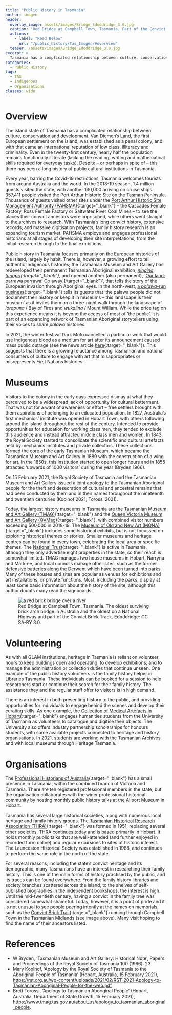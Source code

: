```yaml
---
title: "Public History in Tasmania"
author: imogen
header:
  overlay_image: assets/images/Bridge_Edoddridge_3.0.jpg
  caption: "Red Bridge at Campbell Town, Tasmania. Part of the Convict Brick Trail. [Edoddridge: CC BY-SA 3.0.]((https://en.wikipedia.org/wiki/Red_Bridge_(Tasmania)#/media/File:Red_Bridge_-_Campbell_Town,_Tasmania.JPG))"
  actions:
    - label: "Read Below"
      url: "/public_history/Tas_Imogen/#overview"
  teaser: /assets/images/Bridge_Edoddridge_3.0.jpg
excerpt: >
  Tasmania has a complicated relationship between culture, conservation and development, and Imogen Wegman recounts it wonderfully in this blog post on public history in the island state.
categories:
  - Public History
tags:
  - TAS
  - Indigenous
  - Organisations
classes: wide
---
```

# Overview

The island state of Tasmania has a complicated relationship between culture, conservation and development. Van Diemen’s Land, the first European settlement on the island, was established as a penal colony, and with that came an international reputation of low class, illiteracy and criminality. Even in the twenty-first century, nearly half the population remains functionally illiterate (lacking the reading, writing and mathematical skills required for everyday tasks). Despite – or perhaps in spite of – this there has been a long history of public cultural institutions in Tasmania.

Every year, barring the Covid-19 restrictions, Tasmania welcomes tourists from around Australia and the world. In the 2018-19 season, 1.4 million guests visited the state, with another 130,000 arriving on cruise ships. 357,411 people visited the Port Arthur Historic Site on the Tasman Peninsula. Thousands of guests visited other sites under the [Port Arthur Historic Site Management Authority (PAHSMA)](https://portarthur.org.au/about-us/){:target="_blank"} – the Cascades Female Factory, Ross Female Factory or Saltwater River Coal Mines – to see the places their convict ancestors were imprisoned, while others went straight to the archives to research. With Tasmania’s long convict history, extensive records, and massive digitisation projects, family history research is an expanding tourism market. PAHSMA employs and engages professional historians at all stages of developing their site interpretations, from the initial research through to the final exhibitions.

Public history in Tasmania focuses primarily on the European histories of the island, largely by habit. There is, however, a growing effort to tell authentic Indigenous histories; the Tasmanian Museum and Art Gallery has redeveloped their permanent Tasmanian Aboriginal exhibition, *[ningina tunapri](https://www.tmag.tas.gov.au/whats_on/exhibitions/longterm/ningina_tunapri){:target="_blank"}*, and opened another (also permanent), '[Our land: parrawa parrawa! Go away!](https://www.tmag.tas.gov.au/whats_on/exhibitions/longterm/our_land_parrawa,_parrawa!_go_away!){:target="_blank"}', that tells the story of the European invasion through Aboriginal eyes. In the north-west, [a *palawa*-run business](https://www.wukalinawalk.com.au.){:target="_blank"} tells its guests that ‘the palawa people did not document their history or keep it in museums – this landscape is their museum’ as it invites them on a three-night walk through the landscape of *larapuna* / Bay of Fires and *wukalina* / Mount William.  While the price tag on this experience means it is beyond the access of most of ‘the public’, it is part of an expanding network of Tasmanian Aboriginal storytellers using their voices to share *palawa* histories.

In 2021, the winter festival Dark Mofo cancelled a particular work that would use Indigenous blood as a medium for art after its announcement caused mass public outrage (see the news article [here](https://www.theguardian.com/culture/2021/mar/23/we-made-a-mistake-dark-mofo-pulls-the-plug-on-deeply-harmful-indigenous-blood-work){:target="_blank"}). This suggests that there is a growing reluctance among Tasmanian and national consumers of culture to engage with art that misappropriates or misrepresents First Nations histories.

# Museums

Visitors to the colony in the early days expressed dismay at what they perceived to be a widespread lack of opportunity for cultural betterment. That was not for a want of awareness or effort – free settlers brought with them aspirations of belonging to an educated population. In 1827, Australia’s first mechanics’ institute was opened in Hobart Town, with others following around the island throughout the rest of the century. Intended to provide opportunities for education for working class men, they tended to exclude this audience and instead attracted middle class men and women. In 1843, the Royal Society started to consolidate the scientific and cultural artefacts held by mechanics institutes and private collectors. These collections formed the core of the early Tasmanian Museum, which became the Tasmanian Museum and Art Gallery in 1889 with the construction of a wing for art. In the 1850s, this institution started to open longer hours and in 1855 attracted ‘upwards of 1000 visitors’ during the year (Bryden 1966).

On 15 February 2021, the Royal Society of Tasmania and the Tasmanian Museum and Art Gallery issued a joint apology to the Tasmanian Aboriginal people for the theft and desecration of cultural and ancestral remains that had been conducted by them and in their names throughout the nineteenth and twentieth centuries (Koolhof 2021; Torossi 2021).

Today, the largest history museums in Tasmania are the [Tasmanian Museum and Art Gallery (TMAG)](https://www.tmag.tas.gov.au/){:target="_blank"} and the [Queen Victoria Museum and Art Gallery (QVMag)](https://www.qvmag.tas.gov.au/Home){:target="_blank"}, with combined visitor numbers exceeding 500,000 in 2018-19. The [Museum of Old and New Art (MONA)](https://mona.net.au/){:target="_blank"} includes some historical exhibits, but is not focussed on exploring historical themes or stories. Smaller museums and heritage centres can be found in every town, celebrating the local area or specific themes. The [National Trust](https://www.nationaltrust.org.au/){:target="_blank"} is active in Tasmania, although they only advertise eight properties in the state, so their reach is somewhat limited. TMAG manages two house museums in Hobart, Narryna and Markree, and local councils manage other sites, such as the former defensive batteries along the Derwent which have been turned into parks. Many of these houses and sites are popular as venues for exhibitions and art installations, or private functions. Most, including the parks, display at least some basic information about the history of the site, although this author doubts many read the signboards.

<figure>
  <img src="{{ site.baseurl }}/assets/images/Bridge_Edoddridge_3.0.jpg" alt="a red brick bridge over a river">
  <figcaption>Red Bridge at Campbell Town, Tasmania. The oldest surviving brick arch bridge in Australia and the oldest on a National Highway and part of the Convict Brick Track. Edoddridge: CC SA-BY 3.0.</figcaption>
</figure>

# Volunteering

As with all GLAM institutions, heritage in Tasmania is reliant on volunteer hours to keep buildings open and operating, to develop exhibitions, and to manage the administration or collection duties that continue unseen. One example of the public history volunteers is the  family history helper in Libraries Tasmania. These individuals can be booked for a session to help researchers start or continue their search for their family history. The assistance they and the regular staff offer to visitors is in high demand.

There is an interest in both presenting history to the public, and providing opportunities for individuals to engage behind the scenes and develop their curating skills. As one example, the [Collection of Medical Artefacts in Hobart](https://www.medicalmuseum.org.au/){:target="_blank"} engages humanities students from the University of Tasmania as volunteers to catalogue and digitise their objects. The University also offers industry partnership scholarships for honours students, with some available projects connected to heritage and history organisations. In 2021, students are working with the Tasmanian Archives and with local museums through Heritage Tasmania.

# Organisations

The [Professional Historians of Australia](https://www.phavic.org.au/){:target="_blank"} has a small presence in Tasmania, within the combined branch of Victoria and Tasmania. There are ten registered professional members in the state, but the organisation collaborates with the wider professional historical community by hosting monthly public history talks at the Allport Museum in Hobart.

Tasmania has several large historical societies, along with numerous local heritage and family history groups. The [Tasmanian Historical Research Association (THRA)](https://www.thra.org.au/){:target="_blank"} was formed in 1951, replacing several other societies. THRA continues today and is based primarily in Hobart. It holds monthly public talks that are well-attended (and further enjoyed in recorded form online) and regular excursions to sites of historic interest. The Launceston Historical Society was established in 1988, and continues to perform the same role in the north of the state.

For several reasons, including the state’s convict heritage and its demographic, many Tasmanians have an interest in researching their family history. This is one of the main forms of history practised by the public, and its traces can be found everywhere. From the family history libraries and society branches scattered across the island, to the shelves of self-published biographies in the independent bookshops, the interest is high. Until the mid-twentieth century, having a convict in the family tree was considered somewhat shameful. Today, however, it is a point of pride and it is not unusual to see people peering intently at the names on memorials, such as the [Convict Brick Trail](https://www.northernmidlands.tas.gov.au/community/news-events/monuments-memorials-and-artwork/convict-bricks-database){:target="_blank"} running through Campbell Town in the Tasmanian Midlands (see image above). Many visit hoping to find the name of their ancestors listed.

# References
- W Bryden, ‘Tasmanian Museum and Art Gallery: Historical Note’, Papers and Proceedings of the Royal Society of Tasmania 100 (1966): 23.
- Mary Koolhof, ‘Apology by the Royal Society of Tasmania to the Aboriginal People of Tasmania’ (Hobart, Australia, 15 February 2021), https://rst.org.au/wp-content/uploads/2021/02/RST-2021-Apology-to-Tasmanian-Aboriginal-People-for-the-web.pdf
- Brett Torossi, ‘Apology to Tasmanian Aboriginal People’ (Hobart, Australia, Department of State Growth, 15 February 2021), https://www.tmag.tas.gov.au/about_us/apology_to_tasmanian_aboriginal_people.
